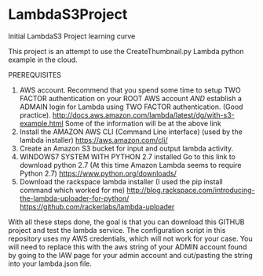 # LambdaS3Project
Initial LambdaS3 Project learning curve

This project is an attempt to use the CreateThumbnail.py Lambda python example in the cloud.  

PREREQUISITES
1) AWS account.  Recommend that you spend some time to setup TWO FACTOR authentication on your ROOT AWS account *AND*
   establish a ADMAIN login for Lambda using TWO FACTOR authentication.  (Good practice).
   http://docs.aws.amazon.com/lambda/latest/dg/with-s3-example.html
   Some of the information will be at the above link
2) Install the AMAZON AWS CLI (Command Line interface) (used by the lambda installer)
   https://aws.amazon.com/cli/
3) Create an Amazon S3 bucket for input and output lambda activity.   
4) WINDOWS7 SYSTEM WITH PYTHON 2.7 installed
   Go to this link to download python 2.7
   (At this time Amazon Lambda seems to require Python 2.7)
   https://www.python.org/downloads/
5) Download the rackspace lambda installer (I used the pip install command which worked for me)
   http://blog.rackspace.com/introducing-the-lambda-uploader-for-python/
   https://github.com/rackerlabs/lambda-uploader
  
  With all these steps done, the goal is that you can download this GITHUB project and test the lambda service.
  The configuration script in this repository uses my AWS credentials, which will not work for your case.  You will need to replace this with the aws string of your ADMIN account found by going to the IAW page for your admin account and cut/pasting the string into your lambda.json file.
